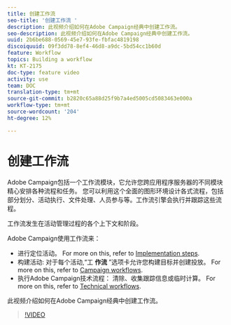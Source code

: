 ```yaml
---
title: 创建工作流
seo-title: '创建工作流 '
description: 此视频介绍如何在Adobe Campaign经典中创建工作流。
seo-description: 此视频介绍如何在Adobe Campaign经典中创建工作流。
uuid: 2b6be688-0569-45e7-93fe-fbfac4819198
discoiquuid: 09f3dd78-8ef4-46d8-a9dc-5bd54cc1b60d
feature: Workflow
topics: Building a workflow
kt: KT-2175
doc-type: feature video
activity: use
team: DOC
translation-type: tm+mt
source-git-commit: b2820c65a88d25f9b7a4ed5005cd5083463e000a
workflow-type: tm+mt
source-wordcount: '204'
ht-degree: 12%

---
```



# 创建工作流

Adobe Campaign包括一个工作流模块，它允许您跨应用程序服务器的不同模块精心安排各种流程和任务。 您可以利用这个全面的图形环境设计各式流程，包括部分划分、活动执行、文件处理、人员参与等。工作流引擎会执行并跟踪这些流程。

工作流发生在活动管理过程的各个上下文和阶段。

Adobe Campaign使用工作流来：

* 进行定位活动。 For more on this, refer to [Implementation steps](https://docs.adobe.com/content/help/en/campaign-classic/using/automating-with-workflows/general-operation/building-a-workflow.html#Implementation_steps_).
* 构建活动: 对于每个活动,“工 **作流** ”选项卡允许您构建目标并创建投放。 For more on this, refer to [Campaign workflows](https://docs.adobe.com/content/help/en/campaign-classic/using/automating-with-workflows/general-operation/building-a-workflow.html#campaign-workflows).
* 执行Adobe Campaign技术流程： 清除、收集跟踪信息或临时计算。 For more on this, refer to [Technical workflows](https://docs.adobe.com/content/help/en/campaign-classic/using/automating-with-workflows/general-operation/building-a-workflow.html#technical-workflows).

此视频介绍如何在Adobe Campaign经典中创建工作流。

>[!VIDEO](https://video.tv.adobe.com/v/25559?quality=12)
